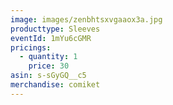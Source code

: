 ```yaml
---
image: images/zenbhtsxvgaaox3a.jpg
producttype: Sleeves
eventId: 1mYu6cGMR
pricings:
  - quantity: 1
    price: 30
asin: s-sGyGQ__c5
merchandise: comiket
---
```

